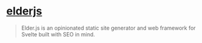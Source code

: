 # [elderjs](https://github.com/elderjs/elderjs)

> Elder.js is an opinionated static site generator and web framework for Svelte built with SEO in mind.

